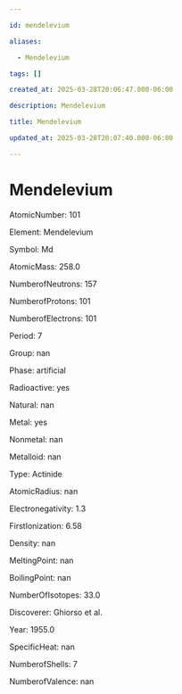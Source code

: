 ```yaml
---

id: mendelevium

aliases:

  - Mendelevium

tags: []

created_at: 2025-03-28T20:06:47.000-06:00

description: Mendelevium

title: Mendelevium

updated_at: 2025-03-28T20:07:40.000-06:00

---
```




# Mendelevium

AtomicNumber: 101

Element: Mendelevium

Symbol: Md

AtomicMass: 258.0

NumberofNeutrons: 157

NumberofProtons: 101

NumberofElectrons: 101

Period: 7

Group: nan

Phase: artificial

Radioactive: yes

Natural: nan

Metal: yes

Nonmetal: nan

Metalloid: nan

Type: Actinide

AtomicRadius: nan

Electronegativity: 1.3

FirstIonization: 6.58

Density: nan

MeltingPoint: nan

BoilingPoint: nan

NumberOfIsotopes: 33.0

Discoverer: Ghiorso et al.

Year: 1955.0

SpecificHeat: nan

NumberofShells: 7

NumberofValence: nan

